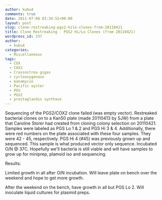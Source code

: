 ```yaml
---
author: kubu4
comments: true
date: 2011-07-08 03:34:52+00:00
layout: post
slug: clone-restreaking-pgs2-hilo-clones-from-20110421
title: Clone Restreaking - PGS2 Hi/Lo Clones (from 20110421)
wordpress_id: 337
author:
  - kubu4
categories:
  - Miscellaneous
tags:
  - COX
  - COX2
  - Crassostrea gigas
  - cyclooxygenase
  - kanamycin
  - Pacific oyster
  - PGS
  - PGS2
  - prostaglandin synthase
---
```


Sequencing of the PGS2/COX2 clone failed (was empty vector). Restreaked bacterial clones on to a Kan50 plate (made 20110413 by SJW) from a plate that Caroline Storer had created from cloning colony selection on 20110421. Samples were labeled as PGS Lo 1 & 2 and PGS Hi 3 & 4. Additionally, there were red numbers on the plate associated with these four samples. They were 42 - 45, respectively. PGS Hi 4 (#45) was previously grown up and sequenced. This sample is what produced vector only sequence. Incubated O/N @ 37C. Hopefully we'll bacteria is still viable and will have samples to grow up for miniprep, plamsid iso and sequencing.

Results:

Limited growth in all after O/N incubation. Will leave plate on bench over the weekend and hope to get more growth.

After the weekend on the bench, have growth in all but PGS Lo 2. Will inoculate liquid cultures for plasmid preps.
